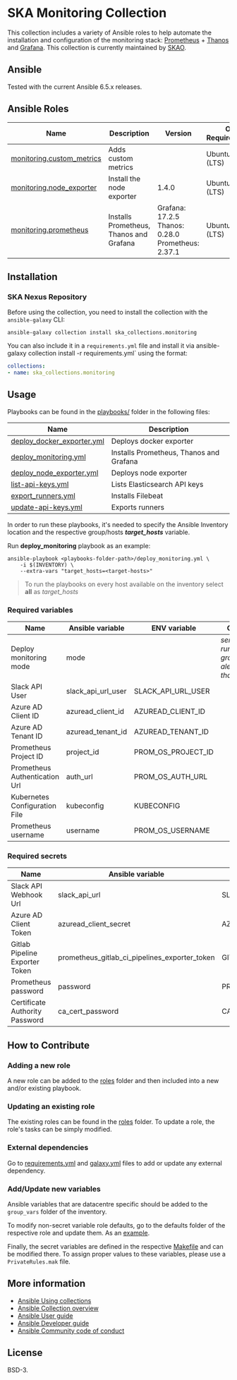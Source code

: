 # SKA Monitoring Collection

This collection includes a variety of Ansible roles to help automate the installation and configuration of the monitoring stack: [Prometheus](https://prometheus.io/) + [Thanos](https://thanos.io/) and [Grafana](https://grafana.com/).
This collection is currently maintained by [SKAO](https://www.skao.int/).

## Ansible

Tested with the current Ansible 6.5.x releases.

## Ansible Roles
| Name | Description | Version | OS Requirements | Dependencies |
| ---- | ----------- | ------- | --- | ---|
| [monitoring.custom_metrics](./roles/custom_metrics) | Adds custom metrics | | Ubuntu 18+ (LTS) | |
| [monitoring.node_exporter](./roles/node_exporter) | Install the node exporter | 1.4.0 | Ubuntu 18+ (LTS) | |
| [monitoring.prometheus](./roles/beats) | Installs Prometheus, Thanos and Grafana | Grafana: 17.2.5 <br> Thanos: 0.28.0 <br> Prometheus: 2.37.1| Ubuntu 18+ (LTS) | |

## Installation

### SKA Nexus Repository

Before using the collection, you need to install the collection with the `ansible-galaxy` CLI:

    ansible-galaxy collection install ska_collections.monitoring

You can also include it in a `requirements.yml` file and install it via ansible-galaxy collection install -r requirements.yml` using the format:

```yaml
collections:
- name: ska_collections.monitoring
```

## Usage

Playbooks can be found in the [playbooks/](./playbooks) folder in the following files:

| Name | Description |
| ---- | ----------- |
| [deploy_docker_exporter.yml](./playbooks/deploy_docker_exporter.yml) | Deploys docker exporter  |
| [deploy_monitoring.yml](./playbooks/deploy_monitoring.yml) | Installs Prometheus, Thanos and Grafana|
| [deploy_node_exporter.yml](./playbooks/deploy_node_exporter.yml) | Deploys node exporter|
| [list-api-keys.yml](./playbooks/list-api-keys.yml) | Lists Elasticsearch API keys |
| [export_runners.yml](./playbooks/export_runners.yml) | Installs Filebeat|
| [update-api-keys.yml](./playbooks/monitoring.yml) | Exports runners |

In order to run these playbooks, it's needed to specify the Ansible Inventory location and the respective group/hosts ***target_hosts*** variable.

Run **deploy_monitoring** playbook as an example:
```
ansible-playbook <playbooks-folder-path>/deploy_monitoring.yml \
	-i $(INVENTORY) \
	--extra-vars "target_hosts=<target-hosts>"
```

> To run the playbooks on every host available on the inventory select **all** as *target_hosts*

### Required variables

| Name | Ansible variable | ENV variable | Obs |
| ---- | ----------- | ----- | ----- |
| Deploy monitoring mode | mode | | *server* <br> *runner* <br> *grafana* <br> *alert* <br> *thanos* |
| Slack API User | slack_api_url_user | SLACK_API_URL_USER | |
| Azure AD Client ID | azuread_client_id | AZUREAD_CLIENT_ID | |
| Azure AD Tenant ID | azuread_tenant_id | AZUREAD_TENANT_ID | |
| Prometheus Project ID | project_id | PROM_OS_PROJECT_ID | |
| Prometheus Authentication Url | auth_url | PROM_OS_AUTH_URL | |
| Kubernetes Configuration File | kubeconfig | KUBECONFIG | |
| Prometheus username | username | PROM_OS_USERNAME | |


### Required secrets

| Name | Ansible variable | ENV variable | Obs |
| ---- | ----------- | ------------ | ----- |
| Slack API Webhook Url | slack_api_url | SLACK_API_URL | |
| Azure AD Client Token | azuread_client_secret | AZUREAD_CLIENT_SECRET | |
| Gitlab Pipeline Exporter Token | prometheus_gitlab_ci_pipelines_exporter_token | GITLAB_TOKEN | |
| Prometheus password | password | PROM_OS_PASSWORD | |
| Certificate Authority Password | ca_cert_password | CA_CERT_PASSWORD | |

## How to Contribute

### Adding a new role
A new role can be added to the [roles](./roles/) folder and then included into a new and/or existing playbook.

### Updating an existing role
The existing roles can be found in the [roles](./roles/) folder. To update a role, the role's tasks can be simply modified.

### External dependencies
Go to [requirements.yml](../../../requirements.yml) and [galaxy.yml](./galaxy.yml) files to add or update any external dependency.

### Add/Update new variables
Ansible variables that are datacentre specific should be added to the `group_vars` folder of the inventory.

To modify non-secret variable role defaults, go to the defaults folder of the respective role and update them. As an [example](./roles/prometheus/defaults/main.yml).

Finally, the secret variables are defined in the respective [Makefile](../../../resources/jobs/monitoring.mk) and can be modified there. To assign proper values to these variables, please use a `PrivateRules.mak` file.

## More information

- [Ansible Using collections](https://docs.ansible.com/ansible/latest/user_guide/collections_using.html)
- [Ansible Collection overview](https://github.com/ansible-collections/overview)
- [Ansible User guide](https://docs.ansible.com/ansible/latest/user_guide/index.html)
- [Ansible Developer guide](https://docs.ansible.com/ansible/latest/dev_guide/index.html)
- [Ansible Community code of conduct](https://docs.ansible.com/ansible/latest/community/code_of_conduct.html)

## License

BSD-3.